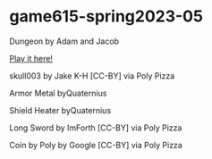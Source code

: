 # game615-spring2023-05
 
Dungeon by Adam and Jacob

[Play it here!](https://lemosadam.github.io/game615-spring2023-05/exercise05/play/)


skull003 by Jake K-H [CC-BY] via Poly Pizza

Armor Metal byQuaternius

Shield Heater byQuaternius

Long Sword by ImForth [CC-BY] via Poly Pizza

Coin by Poly by Google [CC-BY] via Poly Pizza
